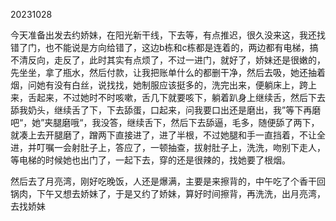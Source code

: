 20231028

今天准备出发去约娇妹，在阳光新干线，下去等，有点推迟，很久没来这，我还找错了门，也不能说是方向给错了，这边b栋和c栋都是连着的，两边都有电梯，搞不清反向，走反了，此时其实有点烦了，不过一进门，就好了，娇妹还是很嫩的，先坐坐，拿了瓶水，然后付款，让我把账单什么的都删干净，然后去吸，她还抽着烟，问她有没有白丝，说找找，她制服应该挺多的，洗完出来，便躺床上，跨上来，舌起来，不过她时不时咳嗽，舌几下就要咳下，躺着趴身上继续舌，然后下去舔我奶头，继续舌了下，下去舔蛋，口起来，问我要口出还是磨出，我”等下再磨吧“，她”夹腿磨哦“，我没答，继续舌下，然后下去舔逼，毛多，随便舔了两下，就凑上去开腿磨了，蹭两下直接进了，进了半根，不过她腿和手一直挡着，不让全进，并叮嘱一会射肚子上，答应了，一顿抽查，拔射肚子上，洗洗，吻别下走人，等电梯的时候她也出门了，一起下去，穿的还是很辣的，找她要了根烟。

然后去了月亮湾，刚好吃晚饭，人还是爆满，主要是来擦背的，中午吃了个香干回锅肉，下午又想去娇妹了，于是又约了娇妹，算好时间擦背，再洗洗，出月亮湾，去找娇妹

